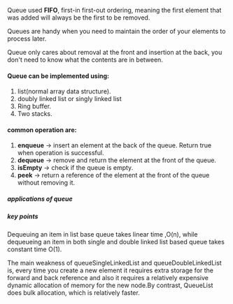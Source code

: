 Queue used **FIFO**, first-in first-out ordering, meaning the first element that was added will always be the first to be removed.

Queues are handy when you need to maintain the order of your elements to process later.

Queue only cares about removal at the front and insertion at the back, you don't need to know what the contents are in between.

#### Queue can be implemented using:
1. list(normal array data structure).
2. doubly linked list or singly linked list
3. Ring buffer. 
4. Two stacks.


#### common operation are:
1. **enqueue** -> insert an element at the back of the queue. Return true when operation is successful.
2. **dequeue** -> remove and return the element at the front of the queue.
3. **isEmpty** -> check if the queue is empty.
4. **peek** -> return a reference of the element at the front of the queue without removing it.


##### applications of queue 




##### key points
Dequeuing an item in list base queue takes linear time ,O(n), while dequeueing an item in both single and double linked list based queue takes constant time O(1).

The main weakness of queueSingleLinkedList and queueDoubleLinkedList is, every time you create a new element it requires extra storage for the forward and back reference and also it requires a relatively expensive dynamic allocation of memory for the new node.By contrast, QueueList does bulk allocation, which is relatively faster.
